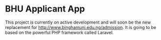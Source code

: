 BHU Applicant App
=================

This project is currently on active development and will soon be the new replacement for http://www.binghamuni.edu.ng/admission. It is going to be based on the powerful PHP framework called Laravel.